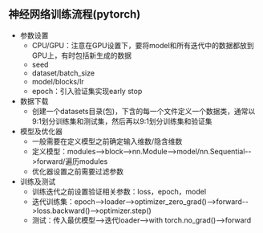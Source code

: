 ## 神经网络训练流程(pytorch)
- 参数设置
  - CPU/GPU：注意在GPU设置下，要将model和所有迭代中的数据都放到GPU上，有时包括新生成的数据
  - seed
  - dataset/batch_size
  - model/blocks/lr
  - epoch：引入验证集实现early stop
- 数据下载
  - 创建一个datasets目录(包)，下含的每一个文件定义一个数据类，通常以9:1划分训练集和测试集，然后再以9:1划分训练集和验证集
- 模型及优化器
  - 一般需要在定义模型之前确定输入维数/隐含维数
  - 定义模型：modules-->block-->nn.Module-->model/nn.Sequential-->forward/遍历modules
  - 优化器设置之前需要过滤参数
- 训练及测试
  - 训练迭代之前设置验证相关参数：loss，epoch，model
  - 迭代训练集：epoch-->loader-->optimizer_zero_grad()-->forward-->loss.backward()-->optimizer.step()
  - 测试：传入最优模型-->迭代loader-->with torch.no_grad()-->forward
